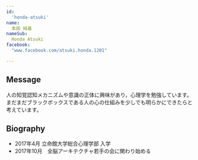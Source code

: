 ```yaml
---
id:
  'honda-atsuki'
name:
  本田 純基
nameSub:
  Honda Atsuki
facebook:
  "www.facebook.com/atsuki.honda.1201"

---
```


 
## Message
人の知覚認知メカニズムや意識の正体に興味があり，心理学を勉強しています。まだまだブラックボックスである人の心の仕組みを少しでも明らかにできたらと考えています。

## Biography
- 2017年4月  立命館大学総合心理学部 入学
- 2017年10月　全脳アーキテクチャ若手の会に関わり始める
